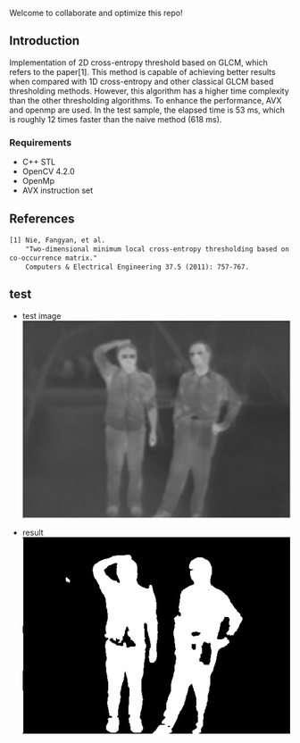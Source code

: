 Welcome to collaborate and optimize this repo!

## Introduction
Implementation of 2D cross-entropy threshold based on GLCM, which refers to the paper[1]. This method is capable of achieving better results when compared with 1D
cross-entropy and other classical GLCM based thresholding methods. However, this algorithm has a higher time complexity than the other thresholding algorithms. 
To enhance the performance, AVX and openmp are used. In the test sample, the elapsed time is 53 ms, which is roughly 12 times faster than the naive method (618 ms).

### Requirements
* C++ STL
* OpenCV 4.2.0
* OpenMp
* AVX instruction set

## References

```
[1] Nie, Fangyan, et al. 
    "Two-dimensional minimum local cross-entropy thresholding based on co-occurrence matrix."
    Computers & Electrical Engineering 37.5 (2011): 757-767.
```

## test 
* test image  
![](/EntropyThresholding/test.png)

* result    
![](/EntropyThresholding/result.png)

